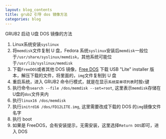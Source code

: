 ```yaml
---
layout: blog_contents
title: grub2 引导 dos 镜像方法
categories: blog
---
```


GRUB2 启动 U盘 DOS 镜像的方法
1. Linux系统安装`syslinux`
2. 将`memdisk`文件复制 U 盘，Fedora 系统`syslinux`安装后`memdisk`一般位于`/usr/share/syslinux/memdisk`，其他系统可能位于`/usr/lib/syslinux/memdisk` 
3. 下载`FreeDOS`或者其他 DOS 镜像，[Free DOS](http://www.freedos.org/download/) 下载 USB "Lite" installer 版本，解压下载的文件，将里面的，`img`文件复制到 U 盘
4. 重启系统，进入 GRUB2 命令行模式，就是在显示`系统菜单项列表`时按`c`键 
5. 执行命令`search --file /dos/memdisk --set=root`, 这里表示`memdisk`存储在U盘的`dos`文件夹内 
6. 执行`linux16 /dos/memdisk` 
7. 执行`initrd16 /dos/FD12LITE.img`, 这里需要改成下载的 DOS 的`img`镜像文件名字 
8. 执行 boot 
9. 如果是 FreeDOS，会有安装提示，无需安装，这里选择`Return DOS`即可，进入 DOS 

